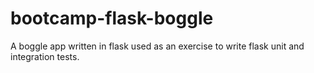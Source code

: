 # bootcamp-flask-boggle
A boggle app written in flask used as an exercise to write flask unit and integration tests. 
